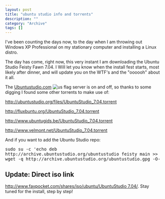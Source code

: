 ```yaml
--- 
layout: post 
title: "ubuntu studio info and torrents"
description: ""
category: "Archive"
tags: []
---  
```

<p>I've been counting the days now, to the day when I am throwing out Windows XP Professional on my stationary computer and installing a Linux distro.</p> <p>The day has come, right now, this very instant I am downloading the Ubuntu Studio Feisty Fawn 7.04. I Will let you know when the install fest starts, most likely after dinner, and will update you on the WTF's and the "oooooh" about it all.</p> <p>The <a href="http://www.ubuntustudio.com/home">Ubuntustudio.com</a> <img src="http://cdn.umedia.no/img/flag/us.png" alt="us flag"/> server is on and off, so thanks to some digging I found some other torrents to make use of:</p> 
<a href="http://ubuntustudio.org/files/UbuntuStudio_7.04.torrent">http://ubuntustudio.org/files/UbuntuStudio_7.04.torrent</a>
 
<a href="http://fluxbuntu.org/UbuntuStudio_7.04.torrent">http://fluxbuntu.org/UbuntuStudio_7.04.torrent</a>
 
<a href="http://www.ubuntugids.be/UbuntuStudio_7.04.torrent">http://www.ubuntugids.be/UbuntuStudio_7.04.torrent</a>
 
<a href="http://www.velmont.net/UbuntuStudio_7.04.torrent">http://www.velmont.net/UbuntuStudio_7.04.torrent</a>
 
 <p>And if you want to add the Ubuntu Studio repo:</p> 
<pre class="brush: bash">
sudo su -c 'echo deb
http://archive.ubuntustudio.org/ubuntustudio feisty main >> /etc/apt/sources.list'
wget -q http://archive.ubuntustudio.org/ubuntustudio.gpg -O- | sudo apt-key add - && sudo apt-get update
</pre>
<h2>Update: Direct iso link</h2>
<p><a href="http://www.favpocket.com/shares/iso/ubuntu/UbuntuStudio%207.04/">http://www.favpocket.com/shares/iso/ubuntu/UbuntuStudio 7.04/</a>. Stay tuned for the install, step by step!</p>